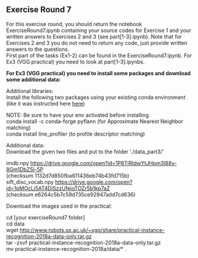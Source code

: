## Exercise Round 7

For this exercise round, you should return the notebook ExerciseRound7.ipynb containing your source codes for Exercise 1 and your written answers to Exercises 2 and 3 (see part[1-3].ipynb). Note that for Exercises 2 and 3 you do not need to return any code, just provide written answers to the questions. <br>
First part of the tasks (Ex1-2) can be found in the ExerciseRound7.ipynb. For Ex3 (VGG practical) you need to look at part[1-3].ipynbs.




<b>For Ex3 (VGG practical) you need to install some packages and download some additional data:</b><br>

Additional libraries: <br>
Install the following two packages using your existing conda environment (like it was instructed here <a href='https://github.com/AaltoVision/CV_course_py/blob/master/README.md'>here</a>)<br>

NOTE: Be sure to have your env activated before installing.<br>
conda install -c conda-forge pyflann (for Approximate Nearest Neighbor matching)<br>
conda install line_profiler (to profile descriptor matching)

Additional data: <br>
Download the given two files and put to the folder './data_part3/' <br>

imdb.npy https://drive.google.com/open?id=1P8TjRIdwYtJHpm3l88v-8Gm1DbZSj-5P <br>(checksum 1132d7d850fba611436eb74b43fd715b) <br> 
sift_disc_vocab.npy https://drive.google.com/open?id=1pMOcLj5AT4DiSzzUfejoTOZr5b1kp7aZ <br> (checksum e6264c5b7c59d735ce92947add7cd636)<br>


Download the images used in the practical:

cd [your exerciseRound7 folder] <br>
cd data <br>
wget http://www.robots.ox.ac.uk/~vgg/share/practical-instance-recognition-2018a-data-only.tar.gz <br>
tar -zxvf practical-instance-recognition-2018a-data-only.tar.gz <br>
mv practical-instance-recognition-2018a/data/* .
